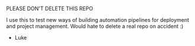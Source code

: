 PLEASE DON'T DELETE THIS REPO

I use this to test new ways of building automation pipelines for deployment and project management. 
Would hate to delete a real repo on accident :)

- Luke
